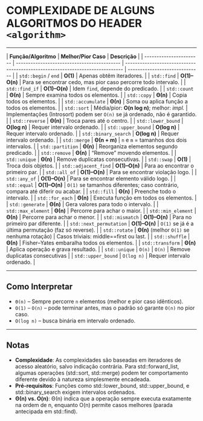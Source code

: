 # COMPLEXIDADE DE ALGUNS ALGORITMOS DO HEADER `<algorithm>`

---

| **Função/Algoritmo**    | **Melhor/Pior Caso**                        | **Descrição**                                                                 |
| ----------------------- | ------------------------------------------- | ----------------------------------------------------------------------------- | ------------------------------ |
| `std::begin` / `end`    | **O(1)**                                    | Apenas obtêm iteradores.                                                      |
| `std::find`             | **O(1)–O(n)**                               | Para se encontrar cedo, mas pior caso percorre todo intervalo.                |
| `std::find_if`          | **O(1)–O(n)**                               | Idem `find`, depende do predicado.                                            |
| `std::count`            | **Θ(n)**                                    | Sempre examina todos os elementos.                                            |
| `std::copy`             | **Θ(n)**                                    | Copia todos os elementos.                                                     |
| `std::accumulate`       | **Θ(n)**                                    | Soma ou aplica função a todos os elementos.                                   |
| `std::sort`             | Média/pior: **O(n log n)**; melhor: _impl._ | Implementações (Introsort) podem ser `O(n)` se já ordenado, não é garantido.  |
| `std::reverse`          | **Θ(n)**                                    | Troca pares até o centro.                                                     |
| `std::lower_bound`      | **O(log n)**                                | Requer intervalo ordenado.                                                    |
| `std::upper_bound`      | **O(log n)**                                | Requer intervalo ordenado.                                                    |
| `std::binary_search`    | **O(log n)**                                | Requer intervalo ordenado.                                                    |
| `std::merge`            | **Θ(n + m)**                                | `n` e `m` = tamanhos dos dois intervalos.                                     |
| `std::partition`        | **Θ(n)**                                    | Reorganiza elementos segundo predicado.                                       |
| `std::remove`           | **Θ(n)**                                    | “Remove” movendo elementos.                                                   |
| `std::unique`           | **Θ(n)**                                    | Remove duplicatas consecutivas.                                               |
| `std::swap`             | **O(1)**                                    | Troca dois objetos.                                                           |
| `std::adjacent_find`    | **O(1)–O(n)**                               | Para ao encontrar o primeiro par.                                             |
| `std::all_of`           | **O(1)–O(n)**                               | Para se encontrar violação logo.                                              |
| `std::any_of`           | **O(1)–O(n)**                               | Para se encontrar elemento válido logo.                                       |
| `std::equal`            | **O(1)–O(n)**                               | `O(1)` se tamanhos diferentes; caso contrário, compara até diferir ou acabar. |
| `std::fill`             | **Θ(n)**                                    | Preenche todo o intervalo.                                                    |
| `std::for_each`         | **Θ(n)**                                    | Executa função em todos os elementos.                                         |
| `std::generate`         | **Θ(n)**                                    | Gera valores para todo o intervalo.                                           |
| `std::max_element`      | **Θ(n)**                                    | Percorre para achar o maior.                                                  |
| `std::min_element`      | **Θ(n)**                                    | Percorre para achar o menor.                                                  |
| `std::mismatch`         | **O(1)–O(n)**                               | Para no primeiro par diferente.                                               |
| `std::next_permutation` | **O(1)–O(n)**                               | `O(1)` se já é a última permutação (faz só reverse).                          |
| `std::rotate`           | **Θ(n)** (melhor `O(1)` se nenhuma rotação) | Casos triviais: middle==first ou last.                                        |
| `std::shuffle`          | **Θ(n)**                                    | Fisher–Yates embaralha todos os elementos.                                    |
| `std::transform`        | **Θ(n)**                                    | Aplica operação e grava resultado.                                            |
| `std::unique`           | `O(n)`                                      | `O(n)`                                                                        | Remove duplicatas consecutivas |
| `std::upper_bound`      | `O(log n)`                                  | Requer intervalo ordenado.                                                    |

---

## Como Interpretar

- `Θ(n)` – Sempre percorre `n` elementos (melhor e pior caso idênticos).
- `O(1)` – `O(n)` – pode terminar antes, mas o padrão só garante `O(n)` no pior caso.
- `O(log n)` – busca binária em intervalo ordenado.

---

## Notas

- **Complexidade**: As complexidades são baseadas em iteradores de acesso aleatório, salvo indicação contrária.
  Para std::forward_list, algumas operações (std::sort, std::merge) podem ter comportamento diferente devido à
  natureza simplesmente encadeada.
- **Pré-requisitos**: Funções como std::lower_bound, std::upper_bound, e std::binary_search exigem intervalos ordenados.
- **Θ(n) vs. O(n)**: Θ(n) indica que a operação sempre executa exatamente na ordem de n, enquanto O(n) permite casos melhores (parada antecipada em std::find).
